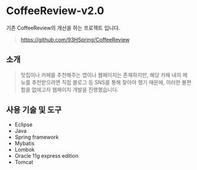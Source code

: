 # CoffeeReview-v2.0
기존 CoffeeReview의 개선을 하는 프로젝트 입니다.
> https://github.com/93HSpring/CoffeeReview

## 소개
> 맛집이나 카페를 추천해주는 앱이나 웹페이지는 존재하지만, 해당 카페 내의 메뉴를 추천받으려면 직접 블로그 등 SNS를 통해 찾아야 했기 때문에, 이러한 불편함을 없애고자 웹페이지 개발을 진행했습니다.

## 사용 기술 및 도구
- Eclipse
- Java
- Spring framework
- Mybatis
- Lombok
- Oracle 11g express edition
- Tomcat
